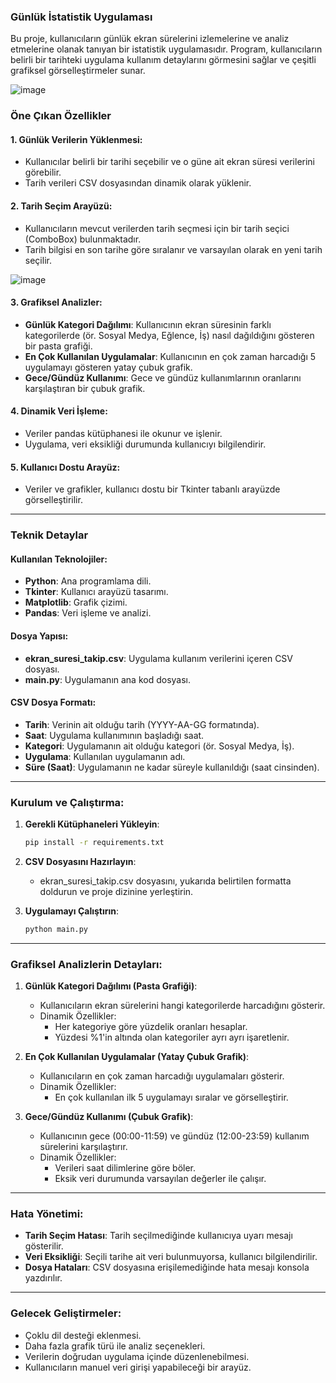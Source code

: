 ### Günlük İstatistik Uygulaması

Bu proje, kullanıcıların günlük ekran sürelerini izlemelerine ve analiz etmelerine olanak tanıyan bir istatistik uygulamasıdır. Program, kullanıcıların belirli bir tarihteki uygulama kullanım detaylarını görmesini sağlar ve çeşitli grafiksel görselleştirmeler sunar.

![image](https://github.com/user-attachments/assets/42365a08-d023-4505-b235-7e2bcd6dd293)


### Öne Çıkan Özellikler

#### 1. Günlük Verilerin Yüklenmesi:
- Kullanıcılar belirli bir tarihi seçebilir ve o güne ait ekran süresi verilerini görebilir.
- Tarih verileri CSV dosyasından dinamik olarak yüklenir.

#### 2. Tarih Seçim Arayüzü:
- Kullanıcıların mevcut verilerden tarih seçmesi için bir tarih seçici (ComboBox) bulunmaktadır.
- Tarih bilgisi en son tarihe göre sıralanır ve varsayılan olarak en yeni tarih seçilir.

![image](https://github.com/user-attachments/assets/d1c9cea1-8610-40ba-9b61-f168a7021421)


#### 3. Grafiksel Analizler:
- **Günlük Kategori Dağılımı**: Kullanıcının ekran süresinin farklı kategorilerde (ör. Sosyal Medya, Eğlence, İş) nasıl dağıldığını gösteren bir pasta grafiği.
- **En Çok Kullanılan Uygulamalar**: Kullanıcının en çok zaman harcadığı 5 uygulamayı gösteren yatay çubuk grafik.
- **Gece/Gündüz Kullanımı**: Gece ve gündüz kullanımlarının oranlarını karşılaştıran bir çubuk grafik.

#### 4. Dinamik Veri İşleme:
- Veriler pandas kütüphanesi ile okunur ve işlenir.
- Uygulama, veri eksikliği durumunda kullanıcıyı bilgilendirir.

#### 5. Kullanıcı Dostu Arayüz:
- Veriler ve grafikler, kullanıcı dostu bir Tkinter tabanlı arayüzde görselleştirilir.

---

### Teknik Detaylar

#### Kullanılan Teknolojiler:
- **Python**: Ana programlama dili.
- **Tkinter**: Kullanıcı arayüzü tasarımı.
- **Matplotlib**: Grafik çizimi.
- **Pandas**: Veri işleme ve analizi.

#### Dosya Yapısı:
- **ekran_suresi_takip.csv**: Uygulama kullanım verilerini içeren CSV dosyası.
- **main.py**: Uygulamanın ana kod dosyası.

#### CSV Dosya Formatı:
- **Tarih**: Verinin ait olduğu tarih (YYYY-AA-GG formatında).
- **Saat**: Uygulama kullanımının başladığı saat.
- **Kategori**: Uygulamanın ait olduğu kategori (ör. Sosyal Medya, İş).
- **Uygulama**: Kullanılan uygulamanın adı.
- **Süre (Saat)**: Uygulamanın ne kadar süreyle kullanıldığı (saat cinsinden).

---

### Kurulum ve Çalıştırma:

1. **Gerekli Kütüphaneleri Yükleyin**:
   ```bash
   pip install -r requirements.txt
   ```

2. **CSV Dosyasını Hazırlayın**:
   - ekran_suresi_takip.csv dosyasını, yukarıda belirtilen formatta doldurun ve proje dizinine yerleştirin.

3. **Uygulamayı Çalıştırın**:
   ```bash
   python main.py
   ```

---

### Grafiksel Analizlerin Detayları:

1. **Günlük Kategori Dağılımı (Pasta Grafiği)**:
   - Kullanıcıların ekran sürelerini hangi kategorilerde harcadığını gösterir.
   - Dinamik Özellikler:
     - Her kategoriye göre yüzdelik oranları hesaplar.
     - Yüzdesi %1'in altında olan kategoriler ayrı ayrı işaretlenir.

2. **En Çok Kullanılan Uygulamalar (Yatay Çubuk Grafik)**:
   - Kullanıcıların en çok zaman harcadığı uygulamaları gösterir.
   - Dinamik Özellikler:
     - En çok kullanılan ilk 5 uygulamayı sıralar ve görselleştirir.

3. **Gece/Gündüz Kullanımı (Çubuk Grafik)**:
   - Kullanıcının gece (00:00-11:59) ve gündüz (12:00-23:59) kullanım sürelerini karşılaştırır.
   - Dinamik Özellikler:
     - Verileri saat dilimlerine göre böler.
     - Eksik veri durumunda varsayılan değerler ile çalışır.

---

### Hata Yönetimi:
- **Tarih Seçim Hatası**: Tarih seçilmediğinde kullanıcıya uyarı mesajı gösterilir.
- **Veri Eksikliği**: Seçili tarihe ait veri bulunmuyorsa, kullanıcı bilgilendirilir.
- **Dosya Hataları**: CSV dosyasına erişilemediğinde hata mesajı konsola yazdırılır.

---

### Gelecek Geliştirmeler:
- Çoklu dil desteği eklenmesi.
- Daha fazla grafik türü ile analiz seçenekleri.
- Verilerin doğrudan uygulama içinde düzenlenebilmesi.
- Kullanıcıların manuel veri girişi yapabileceği bir arayüz.
